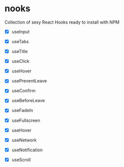 # nooks

Collection of sexy React Hooks ready to install with NPM

- [x] useInput
- [x] useTabs
- [x] useTitle
- [x] useClick
- [x] useHover
- [x] usePreventLeave
- [x] useConfirm
- [x] useBeforeLeave
- [x] useFadeIn
- [x] useFullscreen
- [x] useHover
- [x] useNetwork
- [x] useNotification
- [x] useScroll


